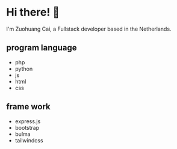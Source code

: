 # Hi there! 👋

I'm Zuohuang Cai, a Fullstack developer based in the Netherlands. 

## program language
- php
- python
- js
- html
- css
## frame work
- express.js
- bootstrap
- bulma
- tailwindcss
